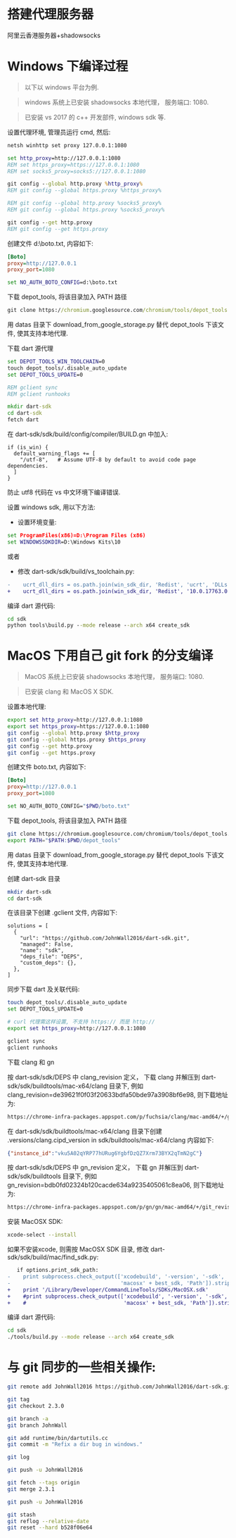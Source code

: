 # 搭建代理服务器
阿里云香港服务器+shadowsocks

# Windows 下编译过程
> 以下以 windows 平台为例.

> windows 系统上已安装 shadowsocks 本地代理， 服务端口: 1080. 

>已安装 vs 2017 的 c++ 开发部件, windows sdk 等.

设置代理环境, 管理员运行 cmd, 然后:
```cmd
netsh winhttp set proxy 127.0.0.1:1080

set http_proxy=http://127.0.0.1:1080
REM set https_proxy=https://127.0.0.1:1080
REM set socks5_proxy=socks5://127.0.0.1:1080

git config --global http.proxy %http_proxy%
REM git config --global https.proxy %https_proxy%

REM git config --global http.proxy %socks5_proxy% 
REM git config --global https.proxy %socks5_proxy% 

git config --get http.proxy
REM git config --get https.proxy
``` 

创建文件 d:\boto.txt, 内容如下:
```ini
[Boto] 
proxy=http://127.0.0.1
proxy_port=1080
```
```cmd
set NO_AUTH_BOTO_CONFIG=d:\boto.txt
```

下载 depot_tools, 将该目录加入 PATH 路径
```cmd
git clone https://chromium.googlesource.com/chromium/tools/depot_tools.git
```
用 datas 目录下 download_from_google_storage.py 替代 depot_tools 下该文件, 使其支持本地代理.

下载 dart 源代理
```cmd
set DEPOT_TOOLS_WIN_TOOLCHAIN=0
touch depot_tools/.disable_auto_update
set DEPOT_TOOLS_UPDATE=0

REM gclient sync
REM gclient runhooks

mkdir dart-sdk
cd dart-sdk
fetch dart
```

在 dart-sdk/sdk/build/config/compiler/BUILD.gn 中加入:
```gn
if (is_win) {
  default_warning_flags += [
    "/utf-8",   # Assume UTF-8 by default to avoid code page dependencies.
  ]
}
```
防止 utf8 代码在 vs 中文环境下编译错误.

设置 windows sdk, 用以下方法:
- 设置环境变量:
```cmd
set ProgramFiles(x86)=D:\Program Files (x86)
set WINDOWSSDKDIR=D:\Windows Kits\10
```
或者
- 修改 dart-sdk/sdk/build/vs_toolchain.py:
```diff
-    ucrt_dll_dirs = os.path.join(win_sdk_dir, 'Redist', 'ucrt', 'DLLs',
+    ucrt_dll_dirs = os.path.join(win_sdk_dir, 'Redist', '10.0.17763.0', 'ucrt', 'DLLs',
```

编译 dart 源代码:
```cmd
cd sdk
python tools\build.py --mode release --arch x64 create_sdk
```

# MacOS 下用自己 git fork 的分支编译

> MacOS 系统上已安装 shadowsocks 本地代理， 服务端口: 1080. 

> 已安装 clang 和 MacOS X SDK.

设置本地代理:
```bash
export set http_proxy=http://127.0.0.1:1080
export set https_proxy=https://127.0.0.1:1080
git config --global http.proxy $http_proxy
git config --global https.proxy $https_proxy
git config --get http.proxy
git config --get https.proxy
```

创建文件 boto.txt, 内容如下:
```ini
[Boto] 
proxy=http://127.0.0.1
proxy_port=1080
```
```bash
set NO_AUTH_BOTO_CONFIG="$PWD/boto.txt"
```

下载 depot_tools, 将该目录加入 PATH 路径
```bash
git clone https://chromium.googlesource.com/chromium/tools/depot_tools.git
export PATH="$PATH:$PWD/depot_tools"
```

用 datas 目录下 download_from_google_storage.py 替代 depot_tools 下该文件, 使其支持本地代理.

创建 dart-sdk 目录
```bash
mkdir dart-sdk
cd dart-sdk
```

在该目录下创建 .gclient 文件, 内容如下:
```gclient
solutions = [
  {
    "url": "https://github.com/JohnWall2016/dart-sdk.git",
    "managed": False,
    "name": "sdk",
    "deps_file": "DEPS",
    "custom_deps": {},
  },
]
```

同步下载 dart 及关联代码:
```bash
touch depot_tools/.disable_auto_update
set DEPOT_TOOLS_UPDATE=0

# curl 代理需这样设置, 不支持 https:// 而是 http://
export set https_proxy=http://127.0.0.1:1080

gclient sync
gclient runhooks
```

下载 clang 和 gn

按 dart-sdk/sdk/DEPS 中 clang_revision 定义， 下载 clang 并解压到 dart-sdk/sdk/buildtools/mac-x64/clang 目录下, 例如 clang_revision=de39621f0f03f20633bdfa50bde97a3908bf6e98, 则下载地址为:
```bash
https://chrome-infra-packages.appspot.com/p/fuchsia/clang/mac-amd64/+/git_revision:de39621f0f03f20633bdfa50bde97a3908bf6e98
```

在 dart-sdk/sdk/buildtools/mac-x64/clang 目录下创建 .versions/clang.cipd_version in sdk/buildtools/mac-x64/clang 内容如下:
```json 
{"instance_id":"vku5A02qYRP77hURug6YgbfDzQZ7Xrm73BYX2qTmN2gC"}
```

按 dart-sdk/sdk/DEPS 中 gn_revision 定义， 下载 gn 并解压到 dart-sdk/sdk/buildtools 目录下, 例如 gn_revision=bdb0fd02324b120cacde634a9235405061c8ea06, 则下载地址为:
```bash
https://chrome-infra-packages.appspot.com/p/gn/gn/mac-amd64/+/git_revision:bdb0fd02324b120cacde634a9235405061c8ea06
```

安装 MacOSX SDK: 
```bash
xcode-select --install
```

如果不安装xcode, 则需按 MacOSX SDK 目录, 修改 dart-sdk/sdk/build/mac/find_sdk.py:
```diff
   if options.print_sdk_path:
-    print subprocess.check_output(['xcodebuild', '-version', '-sdk',
-                                   'macosx' + best_sdk, 'Path']).strip()
+    print '/Library/Developer/CommandLineTools/SDKs/MacOSX.sdk'
+    #print subprocess.check_output(['xcodebuild', '-version', '-sdk',
+    #                               'macosx' + best_sdk, 'Path']).strip()
```

编译 dart 源代码:
```bash
cd sdk
./tools/build.py --mode release --arch x64 create_sdk
```

# 与 git 同步的一些相关操作:
```bash
git remote add JohnWall2016 https://github.com/JohnWall2016/dart-sdk.git

git tag
git checkout 2.3.0

git branch -a
git branch JohnWall

git add runtime/bin/dartutils.cc
git commit -m "Refix a dir bug in windows."

git log

git push -u JohnWall2016

git fetch --tags origin
git merge 2.3.1

git push -u JohnWall2016

git stash
git reflog --relative-date
git reset --hard b528f06e64
```